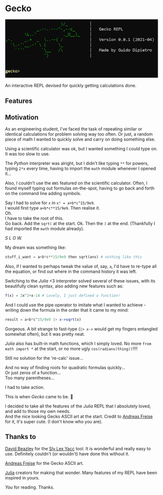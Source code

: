 # Gecko

![REPL intro image](img/intro.PNG)

An interactive REPL devised for quickly getting calculations done.

## Features

<!-- Clean expr syntax -->

<!-- Straightforward piping for verbose expressions -->

<!-- Built-in math functions -->

<!-- Calc command -->

<!-- Var dump -->

<!-- One-line function definitions -->

<!-- ans -->

## Motivation

As an engineering student, I've faced the task of repeating similar or identical calculations for problem solving way too often. Or just, a random piece of math I wanted to quickly solve and carry on doing something else.  

Using a scientific calculator was ok, but I wanted something I could type on. It was too slow to use.  

The *Python* interpreter was alright, but I didn't like typing `**` for powers, typing `2*x` every time, having to import the `math` module whenever I opened it...  

Also, I couldn't use the `ANS` featured on the scientific calculator. Often, I found myself typing out formulas on-the-spot, having to go back and forth on the command line adding symbols.  

Say I had to solve for `x` in `x² = a+b*c^15/9e9`.  
I would first type `a+b*c**15/9e9`. Then realise it.  
Oh.  
I have to take the root of this.  
Go back. Add the `sqrt(` at the start. Ok. Then the `)` at the end. (Thankfully I had imported the `math` module already).  

*S L O W.*

My dream was something like:

```python
stuff_i_want = a+b*c**15/9e9 then sqrt(ans) # nothing like this
```

Also, if I wanted to perhaps tweak the value of, say, `a`, I'd have to re-type all the equation, or find out where in the command history it was left.

Switching to the *Julia* <3 interpreter solved several of these issues, with its beautifully clean syntax, also adding new features such as:

```julia
f(x) = 2x^2+x-14 # Lovely, I just defined a function!
```

And I could use the pipe operator to imitate what I wanted to achieve - writing down the formula in the order that it came to my mind:

```julia
result = a+b*c^15/9e9 |> x->sqrt(x)
```

Gorgeous. A bit strange to fast-type (`|> x->` would get my fingers entangled somewhat often), but it was pretty neat.

*Julia* also has built-in math functions, which I simply loved. No more `from math import *` at the start, or no more ugly `cos(radians(thing))`!!!!

Still no solution for the 're-calc' issue...  

And no way of finding roots for quadratic formulas quickly...  
Or just zeros of a function...  
Too many parentheses...

I had to take action.

This is when *Gecko* came to be. :lizard:

I decided to take all the features of the *Julia* REPL that I absolutely loved, and add to those my own needs.  
And the nice looking Gecko ASCII art at the start. Credit to [Andreas Freise](http://www.ascii-art.de/) for it, it's super cute. (I don't know who you are).

## Thanks to

[David Beazley](https://www.dabeaz.com/) for the [Sly Lex Yacc](https://github.com/dabeaz/sly) tool. It is wonderful and really easy to use. Definitely couldn't (or wouldn't) have done this without it.

[Andreas Freise](http://www.ascii-art.de/) for the Gecko ASCII art.

[Julia](https://julialang.org/) creators for making that wonder. Many features of my REPL have been inspired in yours.

*You* for reading. Thanks.